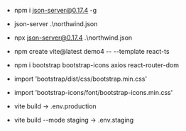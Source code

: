 * npm i json-server@0.17.4 -g
* json-server .\northwind.json
* npx json-server@0.17.4 .\northwind.json

* npm create vite@latest demo4 -- --template react-ts
* npm i bootstrap bootstrap-icons axios react-router-dom

* import 'bootstrap/dist/css/bootstrap.min.css'
* import 'bootstrap-icons/font/bootstrap-icons.min.css'
* vite build -> .env.production
* vite build --mode staging -> .env.staging
